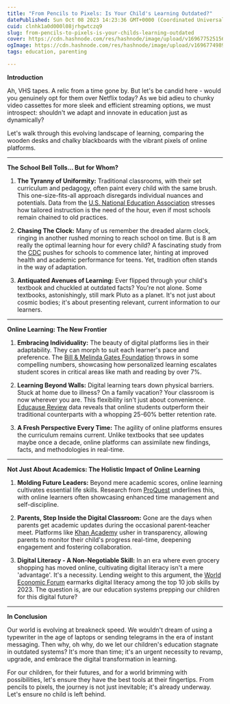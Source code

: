 ```yaml
---
title: "From Pencils to Pixels: Is Your Child's Learning Outdated?"
datePublished: Sun Oct 08 2023 14:23:36 GMT+0000 (Coordinated Universal Time)
cuid: clnhk1a0d000l08jrhgwtczq9
slug: from-pencils-to-pixels-is-your-childs-learning-outdated
cover: https://cdn.hashnode.com/res/hashnode/image/upload/v1696775251562/188f7d57-768c-40dc-8030-7464c0c27e74.png
ogImage: https://cdn.hashnode.com/res/hashnode/image/upload/v1696774989142/d8f0558b-b621-4947-9c73-17cef0320ddc.png
tags: education, parenting

---
```


**Introduction**

Ah, VHS tapes. A relic from a time gone by. But let's be candid here - would you genuinely opt for them over Netflix today? As we bid adieu to chunky video cassettes for more sleek and efficient streaming options, we must introspect: shouldn't we adapt and innovate in education just as dynamically?

Let's walk through this evolving landscape of learning, comparing the wooden desks and chalky blackboards with the vibrant pixels of online platforms.

---

**The School Bell Tolls... But for Whom?**

1. **The Tyranny of Uniformity:** Traditional classrooms, with their set curriculum and pedagogy, often paint every child with the same brush. This one-size-fits-all approach disregards individual nuances and potentials. Data from the [U.S. National Education Association](https://www.nea.org/) stresses how tailored instruction is the need of the hour, even if most schools remain chained to old practices.
    
2. **Chasing The Clock:** Many of us remember the dreaded alarm clock, ringing in another rushed morning to reach school on time. But is 8 am really the optimal learning hour for every child? A fascinating study from the [CDC](https://www.cdc.gov/) pushes for schools to commence later, hinting at improved health and academic performance for teens. Yet, tradition often stands in the way of adaptation.
    
3. **Antiquated Avenues of Learning:** Ever flipped through your child's textbook and chuckled at outdated facts? You're not alone. Some textbooks, astonishingly, still mark Pluto as a planet. It's not just about cosmic bodies; it's about presenting relevant, current information to our learners.
    

---

**Online Learning: The New Frontier**

1. **Embracing Individuality:** The beauty of digital platforms lies in their adaptability. They can morph to suit each learner's pace and preference. The [Bill & Melinda Gates Foundation](https://www.gatesfoundation.org/) throws in some compelling numbers, showcasing how personalized learning escalates student scores in critical areas like math and reading by over 7%.
    
2. **Learning Beyond Walls:** Digital learning tears down physical barriers. Stuck at home due to illness? On a family vacation? Your classroom is now wherever you are. This flexibility isn't just about convenience. [Educause Review](https://er.educause.edu/) data reveals that online students outperform their traditional counterparts with a whopping 25-60% better retention rate.
    
3. **A Fresh Perspective Every Time:** The agility of online platforms ensures the curriculum remains current. Unlike textbooks that see updates maybe once a decade, online platforms can assimilate new findings, facts, and methodologies in real-time.
    

---

**Not Just About Academics: The Holistic Impact of Online Learning**

1. **Molding Future Leaders:** Beyond mere academic scores, online learning cultivates essential life skills. Research from [ProQuest](https://www.proquest.com/) underlines this, with online learners often showcasing enhanced time management and self-discipline.
    
2. **Parents, Step Inside the Digital Classroom:** Gone are the days when parents get academic updates during the occasional parent-teacher meet. Platforms like [Khan Academy](https://www.khanacademy.org/) usher in transparency, allowing parents to monitor their child's progress real-time, deepening engagement and fostering collaboration.
    
3. **Digital Literacy - A Non-Negotiable Skill:** In an era where even grocery shopping has moved online, cultivating digital literacy isn't a mere 'advantage'. It's a necessity. Lending weight to this argument, the [World Economic Forum](https://www.weforum.org/) earmarks digital literacy among the top 10 job skills by 2023. The question is, are our education systems prepping our children for this digital future?
    

---

**In Conclusion**

Our world is evolving at breakneck speed. We wouldn't dream of using a typewriter in the age of laptops or sending telegrams in the era of instant messaging. Then why, oh why, do we let our children's education stagnate in outdated systems? It's more than time; it's an urgent necessity to revamp, upgrade, and embrace the digital transformation in learning.

For our children, for their futures, and for a world brimming with possibilities, let's ensure they have the best tools at their fingertips. From pencils to pixels, the journey is not just inevitable; it's already underway. Let's ensure no child is left behind.